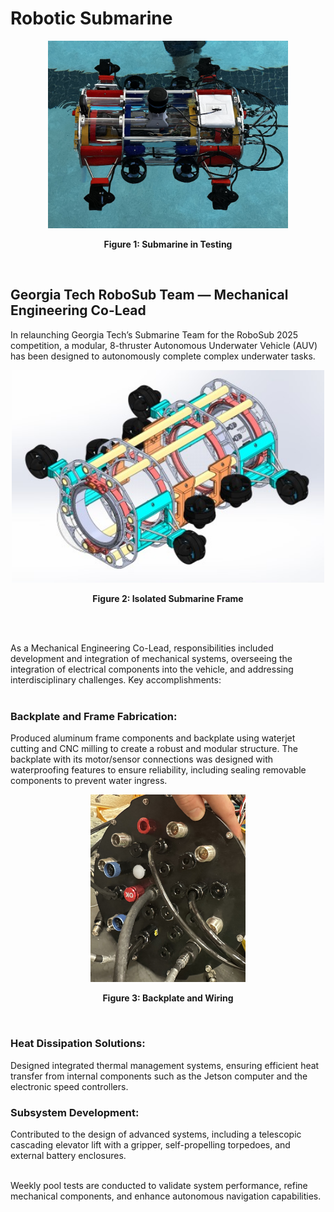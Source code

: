 # Robotic Submarine
<div align="center">
  <img src="https://raw.githubusercontent.com/zgreenberg02/RoboticSubmarine/master/Images/RoboticSubmarine.jpg" alt="Robotic Submarine" height="300">
  <p><b>Figure 1: Submarine in Testing</b></p>
</div><br />

## Georgia Tech RoboSub Team — Mechanical Engineering Co-Lead
In relaunching Georgia Tech’s Submarine Team for the RoboSub 2025 competition, a modular, 8-thruster Autonomous Underwater Vehicle (AUV) has been designed to autonomously complete complex underwater tasks. <br />

<div align="center">
  <img src="https://raw.githubusercontent.com/zgreenberg02/RoboticSubmarine/master/Images/SubmarineFrame.jpg" alt="Isolated Submarine Frame" width="500">
  <p><b>Figure 2: Isolated Submarine Frame</b></p>
</div>
<br /><br />

As a Mechanical Engineering Co-Lead, responsibilities included development and integration of mechanical systems, overseeing the integration of electrical components into the vehicle, and addressing interdisciplinary challenges. Key accomplishments: <br /><br />

### Backplate and Frame Fabrication:
Produced aluminum frame components and backplate using waterjet cutting and CNC milling to create a robust and modular structure. The backplate with its motor/sensor connections was designed with waterproofing features to ensure reliability, including sealing removable components to prevent water ingress. <br />

<div align="center">
  <img src="https://raw.githubusercontent.com/zgreenberg02/RoboticSubmarine/master/Images/BackplateAndWiring.jpg" alt="Backplate and Wiring" height="300">
  <p><b>Figure 3: Backplate and Wiring</b></p>
</div>
<br />

### Heat Dissipation Solutions:
Designed integrated thermal management systems, ensuring efficient heat transfer from internal components such as the Jetson computer and the electronic speed controllers.<br />

### Subsystem Development:
Contributed to the design of advanced systems, including a telescopic cascading elevator lift with a gripper, self-propelling torpedoes, and external battery enclosures.<br /><br />

Weekly pool tests are conducted to validate system performance, refine mechanical components, and enhance autonomous navigation capabilities.





